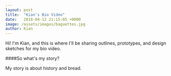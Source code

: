 ```yaml
---
layout: post
title:  "Kian's Bio Video"
date:   2018-04-12 21:15:05 +0000
image: /assets/images/baguettes.jpg
author: Kian
---
```

<div class="card-panel yellow accent-3">
Hi! I'm Kian, and this is where I'll be sharing outlines, prototypes, and design sketches for my bio video.
</div>

<div class="card-panel light-green lighten-1">
   <div class="col s12 m2">
      <p class="z-depth-5">
         ####So what's my story?
      </p>
   My story is about history and bread.
   </div>
</div>
            

